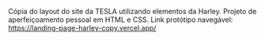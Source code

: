Cópia do layout do site da TESLA utilizando elementos da Harley. Projeto de aperfeiçoamento pessoal em HTML e CSS.
Link protótipo navegável: https://landing-page-harley-copy.vercel.app/